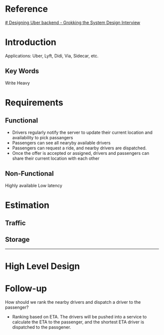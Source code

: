 # Reference
[# Designing Uber backend - Grokking the System Design Interview](https://www.educative.io/courses/grokking-the-system-design-interview/YQVkjp548NM)


# Introduction
Applications: Uber, Lyft, Didi, Via, Sidecar, etc.

## Key Words
Write Heavy


# Requirements
## **Functional**
- Drivers regularly notify the server to update their current location and availability to pick passangers
- Passengers can see all nearyby available drivers
- Passengers can request a ride, and nearby drivers are dispatched.
- Once the offer is accepted or assigned, drivers and passengers can share their current location with each other

## **Non-Functional**
Highly available
Low latency

# Estimation
## **Traffic**
## **Storage**
---
# High Level Design



# Follow-up
How should we rank the nearby drivers and dispatch a driver to the passenger?
- Ranking based on ETA. The drivers will be pushed into a service to calculate the ETA to the passenger, and the shortest ETA  driver is dispatched to the passgener.

<!--stackedit_data:
eyJoaXN0b3J5IjpbLTIxMzgyMjQ2NjQsMjA1NjQ4MDMwOSw1ND
U0ODAxMTYsMjk3Mzg3NTEyXX0=
-->